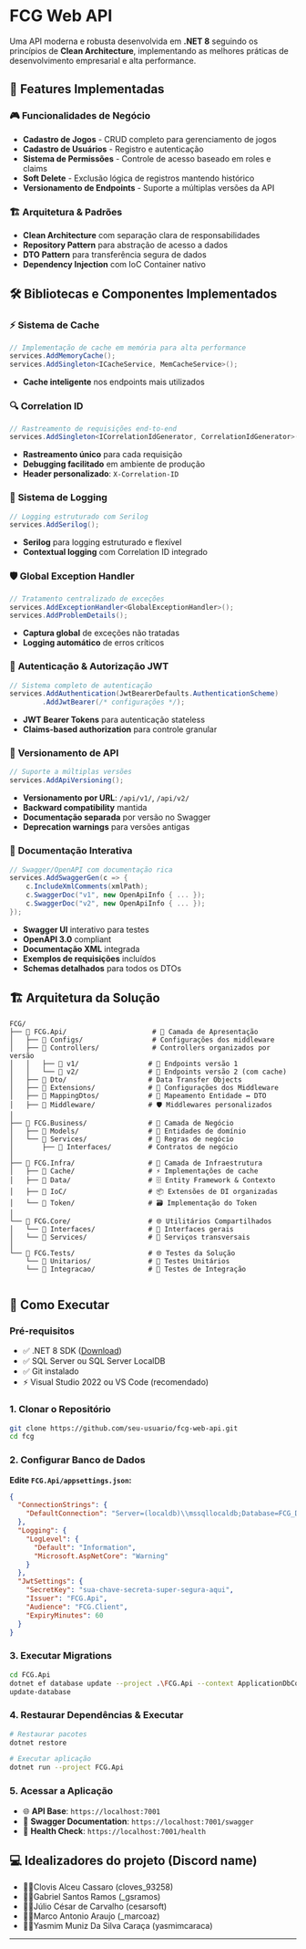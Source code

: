 # FCG Web API

Uma API moderna e robusta desenvolvida em **.NET 8** seguindo os princípios de **Clean Architecture**, implementando as melhores práticas de desenvolvimento empresarial e alta performance.

## 🚀 Features Implementadas

### 🎮 **Funcionalidades de Negócio**
- **Cadastro de Jogos** - CRUD completo para gerenciamento de jogos
- **Cadastro de Usuários** - Registro e autenticação
- **Sistema de Permissões** - Controle de acesso baseado em roles e claims
- **Soft Delete** - Exclusão lógica de registros mantendo histórico
- **Versionamento de Endpoints** - Suporte a múltiplas versões da API

### 🏗️ **Arquitetura & Padrões**
- **Clean Architecture** com separação clara de responsabilidades
- **Repository Pattern** para abstração de acesso a dados
- **DTO Pattern** para transferência segura de dados
- **Dependency Injection** com IoC Container nativo

## 🛠️ Bibliotecas e Componentes Implementados

### ⚡ **Sistema de Cache**
```csharp
// Implementação de cache em memória para alta performance
services.AddMemoryCache();
services.AddSingleton<ICacheService, MemCacheService>();
```
- **Cache inteligente** nos endpoints mais utilizados

### 🔍 **Correlation ID**
```csharp
// Rastreamento de requisições end-to-end
services.AddSingleton<ICorrelationIdGenerator, CorrelationIdGenerator>();
```
- **Rastreamento único** para cada requisição
- **Debugging facilitado** em ambiente de produção
- **Header personalizado**: `X-Correlation-ID`

### 📝 **Sistema de Logging**
```csharp
// Logging estruturado com Serilog
services.AddSerilog();
```
- **Serilog** para logging estruturado e flexível
- **Contextual logging** com Correlation ID integrado

### 🛡️ **Global Exception Handler**
```csharp
// Tratamento centralizado de exceções
services.AddExceptionHandler<GlobalExceptionHandler>();
services.AddProblemDetails();
```
- **Captura global** de exceções não tratadas
- **Logging automático** de erros críticos

### 🔐 **Autenticação & Autorização JWT**
```csharp
// Sistema completo de autenticação
services.AddAuthentication(JwtBearerDefaults.AuthenticationScheme)
        .AddJwtBearer(/* configurações */);
```
- **JWT Bearer Tokens** para autenticação stateless
- **Claims-based authorization** para controle granular

### 📱 **Versionamento de API**
```csharp
// Suporte a múltiplas versões
services.AddApiVersioning();
```
- **Versionamento por URL**: `/api/v1/`, `/api/v2/`
- **Backward compatibility** mantida
- **Documentação separada** por versão no Swagger
- **Deprecation warnings** para versões antigas

### 📖 **Documentação Interativa**
```csharp
// Swagger/OpenAPI com documentação rica
services.AddSwaggerGen(c => {
    c.IncludeXmlComments(xmlPath);
    c.SwaggerDoc("v1", new OpenApiInfo { ... });
    c.SwaggerDoc("v2", new OpenApiInfo { ... });
});
```
- **Swagger UI** interativo para testes
- **OpenAPI 3.0** compliant
- **Documentação XML** integrada
- **Exemplos de requisições** incluídos
- **Schemas detalhados** para todos os DTOs

## 🏗️ Arquitetura da Solução

```
FCG/
├── 📁 FCG.Api/                     # 🎯 Camada de Apresentação
│   ├── 📁 Configs/                 # Configurações dos middleware
│   ├── 📁 Controllers/             # Controllers organizados por versão
│   │   ├── 📁 v1/                 # 📌 Endpoints versão 1
│   │   └── 📁 v2/                 # 🚀 Endpoints versão 2 (com cache)
│   ├── 📁 Dto/                    # Data Transfer Objects
│   ├── 📁 Extensions/             # 🔧 Configurações dos Middleware
│   ├── 📁 MappingDtos/            # 🔄 Mapeamento Entidade ↔ DTO
│   ├── 📁 Middleware/             # 🛡️ Middlewares personalizados
│
├── 📁 FCG.Business/               # 💼 Camada de Negócio
│   ├── 📁 Models/                 # 🎯 Entidades de domínio
│   └── 📁 Services/               # 🧠 Regras de negócio
│       ├── 📁 Interfaces/         # Contratos de negócio
│
├── 📁 FCG.Infra/                  # 🔧 Camada de Infraestrutura
│   ├── 📁 Cache/                  # ⚡ Implementações de cache
│   ├── 📁 Data/                   # 🗄️ Entity Framework & Contexto
│   ├── 📁 IoC/                    # 📦 Extensões de DI organizadas
│   └── 📁 Token/                  # 🗃️ Implementação do Token
│
└── 📁 FCG.Core/                   # 🌐 Utilitários Compartilhados
│   └── 📁 Interfaces/             # 🔧 Interfaces gerais
│   └── 📁 Services/               # 🔧 Serviços transversais
│
└── 📁 FCG.Tests/                  # 🌐 Testes da Solução
    └── 📁 Unitarios/              # 🔧 Testes Unitários
    └── 📁 Integracao/             # 🔧 Testes de Integração


```


## 🚀 Como Executar

### **Pré-requisitos**
- ✅ .NET 8 SDK ([Download](https://dotnet.microsoft.com/download/dotnet/8.0))
- ✅ SQL Server ou SQL Server LocalDB
- ✅ Git instalado
- ⚡ Visual Studio 2022 ou VS Code (recomendado)

### **1. Clonar o Repositório**
```bash
git clone https://github.com/seu-usuario/fcg-web-api.git
cd fcg
```

### **2. Configurar Banco de Dados**

**Edite `FCG.Api/appsettings.json`:**
```json
{
  "ConnectionStrings": {
    "DefaultConnection": "Server=(localdb)\\mssqllocaldb;Database=FCG_DB;Trusted_Connection=true;MultipleActiveResultSets=true"
  },
  "Logging": {
    "LogLevel": {
      "Default": "Information",
      "Microsoft.AspNetCore": "Warning"
    }
  },
  "JwtSettings": {
    "SecretKey": "sua-chave-secreta-super-segura-aqui",
    "Issuer": "FCG.Api",
    "Audience": "FCG.Client",
    "ExpiryMinutes": 60
  }
}
```

### **3. Executar Migrations**
```bash
cd FCG.Api
dotnet ef database update --project .\FCG.Api --context ApplicationDbContext
update-database
```

### **4. Restaurar Dependências & Executar**
```bash
# Restaurar pacotes
dotnet restore

# Executar aplicação
dotnet run --project FCG.Api
```

### **5. Acessar a Aplicação**
- 🌐 **API Base**: `https://localhost:7001`
- 📖 **Swagger Documentation**: `https://localhost:7001/swagger`
- 💚 **Health Check**: `https://localhost:7001/health`

## 💻 Idealizadores do projeto (Discord name)
- 👨‍💻Clovis Alceu Cassaro (cloves_93258)
- 👨‍💻Gabriel Santos Ramos (_gsramos)
- 👨‍💻Júlio César de Carvalho (cesarsoft)
- 👨‍💻Marco Antonio Araujo (_marcoaz)
- 👩‍💻Yasmim Muniz Da Silva Caraça (yasmimcaraca)

---

